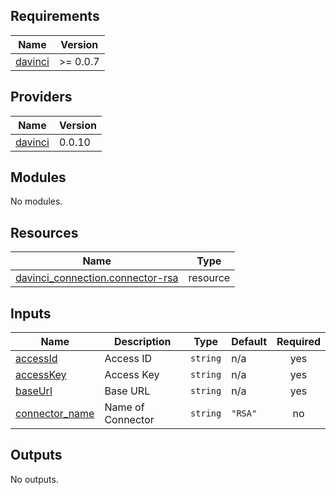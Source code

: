 <!-- BEGIN_TF_DOCS -->
## Requirements

| Name | Version |
|------|---------|
| <a name="requirement_davinci"></a> [davinci](#requirement\_davinci) | >= 0.0.7 |

## Providers

| Name | Version |
|------|---------|
| <a name="provider_davinci"></a> [davinci](#provider\_davinci) | 0.0.10 |

## Modules

No modules.

## Resources

| Name | Type |
|------|------|
| [davinci_connection.connector-rsa](https://registry.terraform.io/providers/samir-gandhi/davinci/latest/docs/resources/connection) | resource |

## Inputs

| Name | Description | Type | Default | Required |
|------|-------------|------|---------|:--------:|
| <a name="input_accessId"></a> [accessId](#input\_accessId) | Access ID | `string` | n/a | yes |
| <a name="input_accessKey"></a> [accessKey](#input\_accessKey) | Access Key | `string` | n/a | yes |
| <a name="input_baseUrl"></a> [baseUrl](#input\_baseUrl) | Base URL | `string` | n/a | yes |
| <a name="input_connector_name"></a> [connector\_name](#input\_connector\_name) | Name of Connector | `string` | `"RSA"` | no |

## Outputs

No outputs.
<!-- END_TF_DOCS -->